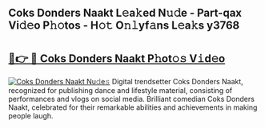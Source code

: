 ## Coks Donders Naakt L𝚎a𝚔ed N𝚞𝚍e - Part-qax Vi𝚍𝚎o P𝚑𝚘tos - H𝚘𝚝 O𝚗𝚕yf𝚊ns L𝚎a𝚔s y3768

# <h2><a href="http://kf2rl98.oniu.top/?m=Coks+Donders+Naakt">🔗👉 🔴 Coks Donders Naakt P𝚑ot𝚘𝚜 V𝚒d𝚎o</a></h2>

[![Coks Donders Naakt Nu𝚍e𝚜](https://i.imgur.com/0qMVB7G.gif)](http://kf2rl98.oniu.top/?m=Coks+Donders+Naakt)
Digital trendsetter Coks Donders Naakt, recognized for publishing dance and lifestyle material, consisting of performances and vlogs on social media. Brilliant comedian Coks Donders Naakt, celebrated for their remarkable abilities and achievements in making people laugh.  
